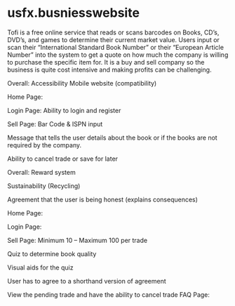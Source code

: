 # usfx.busniesswebsite
Tofi is a free online service that reads or scans barcodes on Books, CD’s, DVD’s, and games to determine their current market value. Users input or scan their “International Standard Book Number” or their “European Article Number” into the system to get a quote on how much the company is willing to purchase the specific item for. It is a buy and sell company so the business is quite cost intensive and making profits can be challenging.

Overall:
Accessibility 
Mobile website (compatibility)
 
Home Page:
 
Login Page:
Ability to login and register
 
Sell Page:
Bar Code & ISPN input
 
Message that tells the user details about the book or if the books are not required by the company. 
 
Ability to cancel trade or save for later

Overall:
Reward system
 
Sustainability (Recycling)
 
Agreement that the user is being honest (explains consequences)
 
Home Page:
 
Login Page:
 
 
Sell Page:
Minimum 10 – Maximum 100 per trade
 
Quiz to determine book quality
 
Visual aids for the quiz
 
User has to agree to a shorthand version of agreement
 
View the pending trade and have the ability to cancel trade 
FAQ Page:

